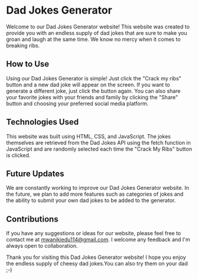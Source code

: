 # Dad Jokes Generator

Welcome to our Dad Jokes Generator website! This website was created to provide
you with an endless supply of dad jokes that are sure to make you groan and
laugh at the same time. We know no  mercy when it comes to breaking ribs.

## How to Use
Using our Dad Jokes Generator is simple! Just click the "Crack my ribs" button
and a new dad joke will appear on the screen. If you want to generate a
different joke, just click the button again. You can also share your favorite
jokes with your friends and family by clicking the "Share" button and choosing
your preferred social media platform.

## Technologies Used
This website was built using HTML, CSS, and JavaScript. The jokes themselves
are retrieved from the Dad Jokes API using the fetch function in JavaScript
and are randomly selected each time the "Crack My Ribs" button is clicked.

## Future Updates
We are constantly working to improve our Dad Jokes Generator website. In the
future, we plan to add more features such as categories of jokes and the ability
to submit your own dad jokes to be added to the generator.

## Contributions
If you have any suggestions or ideas for our website, please feel free to 
contact me at mwanikiedu114@gmail.com. I welcome any feedback and I'm always
open to collaboration.

Thank you for visiting this Dad Jokes Generator website! I hope you enjoy the 
endless supply of cheesy dad jokes.You can also try them on your dad ;-)




